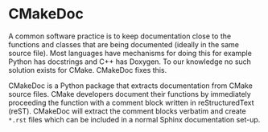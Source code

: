 # CMakeDoc

A common software practice is to keep documentation close to the functions and
classes that are being documented (ideally in the same source file). Most
languages have mechanisms for doing this for example Python has docstrings and
C++ has Doxygen. To our knowledge no such solution exists for CMake. CMakeDoc
fixes this.

CMakeDoc is a Python package that extracts documentation from CMake source
files. CMake developers document their functions by immediately proceeding the
function with a comment block written in reStructuredText (reST). CMakeDoc will
extract the comment blocks verbatim and create `*.rst` files which can be
included in a normal Sphinx documentation set-up.
